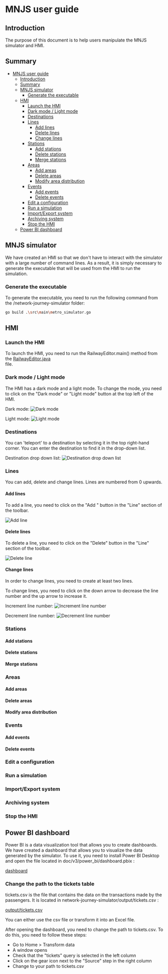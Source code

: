 # MNJS user guide

## Introduction 

The purpose of this document is to help users manipulate the MNJS simulator and 
HMI.

## Summary

- [MNJS user guide](#mnjs-user-guide)
  - [Introduction](#introduction)
  - [Summary](#summary)
  - [MNJS simulator](#mnjs-simulator)
    - [Generate the executable](#generate-the-executable)
  - [HMI](#hmi)
    - [Launch the HMI](#launch-the-hmi)
    - [Dark mode / Light mode](#dark-mode--light-mode)
    - [Destinations](#destinations)
    - [Lines](#lines)
      - [Add lines](#add-lines)
      - [Delete lines](#delete-lines)
      - [Change lines](#change-lines)
    - [Stations](#stations)
      - [Add stations](#add-stations)
      - [Delete stations](#delete-stations)
      - [Merge stations](#merge-stations)
    - [Areas](#areas)
      - [Add areas](#add-areas)
      - [Delete areas](#delete-areas)
      - [Modify area distribution](#modify-area-distribution)
    - [Events](#events)
      - [Add events](#add-events)
      - [Delete events](#delete-events)
    - [Edit a configuration](#edit-a-configuration)
    - [Run a simulation](#run-a-simulation)
    - [Import/Export system](#importexport-system)
    - [Archiving system](#archiving-system)
    - [Stop the HMI](#stop-the-hmi)
  - [Power BI dashboard](#power-bi-dashboard)
  

## MNJS simulator

We have created an HMI so that we don't have to interact with the simulator 
with a large number of command lines. As a result, it is simply necessary to
generate the executable that will be used from the HMI to run the simulation.

### Generate the executable

To generate the executable, you need to run the following command from 
the /network-journey-simulator folder:

```bash
go build .\src\main\metro_simulator.go 
```

## HMI

### Launch the HMI

To launch the HMI, you need to run the RailwayEditor.main() method from the
[RailwayEditor.java](..%2F..%2F..%2F..%2Frailway-editor%2Fsrc%2Fmain%2Fjava%2Forg%2Fexample%2Fmain%2FRailwayEditor.java)  
file.

### Dark mode / Light mode

The HMI has a dark mode and a light mode. To change the mode, you need to click
on the "Dark mode" or "Light mode" button at the top left of the HMI.

Dark mode:
![Dark mode](..%2Fresources%2Fdark_mode.png)

Light mode:
![Light mode](..%2Fresources%2Flight_mode.png)

### Destinations

You can 'teleport' to a destination by selecting it in the top right-hand 
corner. You can enter the destination to find it in the drop-down list.

Destination drop down list:
![Destination drop down list](..%2Fresources%2Fdestination_drop_down_list.png)

### Lines
You can add, delete and change lines.
Lines are numbered from 0 upwards.

#### Add lines

To add a line, you need to click on the "Add " button in the "Line" section of
the toolbar.

![Add line](..%2Fresources%2Fadd_line.png)

#### Delete lines

To delete a line, you need to click on the "Delete" button in the "Line" section
of the toolbar.

![Delete line](..%2Fresources%2Fdelete_line.png)

#### Change lines
In order to change lines, you need to create at least two lines.

To change lines, you need to click on the down arrow to decrease the line 
number and the up arrow to increase it.

Increment line number:
![Increment line number](..%2Fresources%2Fincrement_line.png)

Decrement line number:
![Decrement line number](..%2Fresources%2Fdecrement_line.png)


### Stations

#### Add stations
#### Delete stations
#### Merge stations

### Areas

#### Add areas
#### Delete areas
#### Modify area distribution

### Events

#### Add events
#### Delete events

### Edit a configuration

### Run a simulation

### Import/Export system

### Archiving system

### Stop the HMI

## Power BI dashboard

Power BI is a data visualization tool that allows you to create dashboards.
We have created a dashboard that allows you to visualize the data generated by
the simulator. To use it, you need to install Power BI Desktop and open the
file located in doc/v3/power_bi/dashboard.pbix :

[dashboard](..%2Fpower_bi%2Fdashboard.pbix)

### Change the path to the tickets table

tickets.csv is the file that contains the data on the transactions made by the
passengers. It is located in network-journey-simulator/output/tickets.csv :

[output/tickets.csv](..%2F..%2F..%2F..%2Fnetwork-journey-simulator%2Foutput%2Ftickets.csv)

You can either use the csv file or transform it into an Excel file.

After opening the dashboard, you need to change the path to tickets.csv. To do
this, you need to follow these steps:

- Go to Home > Transform data
- A window opens
- Check that the "tickets" query is selected in the left column
- Click on the gear icon next to the "Source" step in the right column
- Change to your path to tickets.csv




